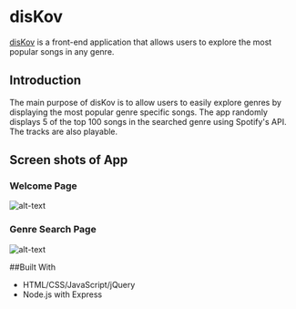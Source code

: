 # disKov

[disKov](https://diskov.herokuapp.com) is a front-end application that allows users to explore the most popular songs in any genre.

## Introduction

The main purpose of disKov is to allow users to easily explore genres by displaying the most popular genre specific songs. The app randomly displays 5 of the top 100 songs in the searched genre using Spotify's API. The tracks are also playable.

## Screen shots of App

### Welcome Page
![alt-text](https://github.com/meron93/Spotify-capstone/blob/master/screenshots/welcomepagescreenshot.png "Welcome Page")




### Genre Search Page
![alt-text](https://github.com/meron93/Spotify-capstone/blob/master/screenshots/genresearchscreenshot.png "Genre Search Page")

##Built With

* HTML/CSS/JavaScript/jQuery
* Node.js with Express